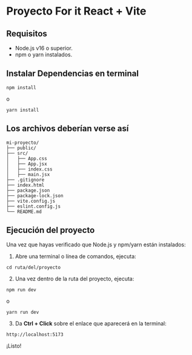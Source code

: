 # Proyecto For it React + Vite

## Requisitos
- Node.js v16 o superior.
- npm o yarn instalados.

## Instalar Dependencias en terminal
```
npm install
```
o
```
yarn install
```

## Los archivos deberían verse así
```
mi-proyecto/
├── public/               
├── src/                   
│   ├── App.css            
│   ├── App.jsx            
│   ├── index.css         
│   ├── main.jsx           
├── .gitignore             
├── index.html             
├── package.json           
├── package-lock.json     
├── vite.config.js        
├── eslint.config.js      
└── README.md              
```

## Ejecución del proyecto
Una vez que hayas verificado que Node.js y npm/yarn están instalados:

1. Abre una terminal o línea de comandos, ejecuta:
```
cd ruta/del/proyecto
```

2. Una vez dentro de la ruta del proyecto, ejecuta:
```
npm run dev
```
o
```
yarn run dev
```

3. Da **Ctrl + Click** sobre el enlace que aparecerá en la terminal:
```
http://localhost:5173
```
¡Listo!


     
